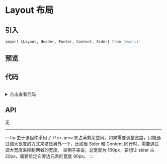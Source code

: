 # Layout 布局

## 引入

```bash
import {Layout, Header, Footer, Content, Sider} from 'wwz-ui'
```

## 预览

<ClientOnly>
<layout-demo/>
</ClientOnly>

## 代码

<details style="">
  <summary style="margin-top: 32px; outline: none">点击查看代码</summary>
  
```vue

<!-- 布局 1 -->
<z-layout class="d-layout">
    <z-header class="d-header">
        header
    </z-header>
    <z-content class="d-content">
        content
    </z-content>
    <z-footer class="d-footer ">
        footer
    </z-footer>
</z-layout>

<!-- 布局 2 -->
<z-layout class="d-layout">
    <z-header class="d-header">
        header
    </z-header>
    <z-layout>
        <z-sider class="d-sider">sider</z-sider>
        <z-content class="d-content" style="width: 300px;">
            content
        </z-content>
    </z-layout>
    <z-footer class="d-footer ">
        footer
    </z-footer>
</z-layout>

<!-- 布局 3 -->
<z-layout class="d-layout">
    <z-header class="d-header">
        header
    </z-header>
    <z-layout>
        <z-content class="d-content" style="width: 300px;">
            content
        </z-content>
        <z-sider class="d-sider">sider</z-sider>
    </z-layout>
    <z-footer class="d-footer ">
        footer
    </z-footer>
</z-layout>

<!-- 布局 4 -->
<z-layout class="d-layout">
    <z-sider class="d-sider">sider</z-sider>
    <z-layout style="width: 300px">
        <z-header class="d-header">
            header
        </z-header>
        <z-content class="d-content">
            content
        </z-content>
        <z-footer class="d-footer">
            footer
        </z-footer>
    </z-layout>
</z-layout>

```   
</details>

## API

无


--- 

::: tip
由于该组件采用了 `flex-grow` 来占满剩余空间，如果需要调整宽度，只能通过调大宽度的方式来挤压另外一个，比如当 Sider 和 Content 同行时，需要通过调大宽度来控制两者的宽度。
举例子来说，总宽度为 100px，要想让 sider 占 20px，需要给定它旁边元素的宽度 80px。
:::
